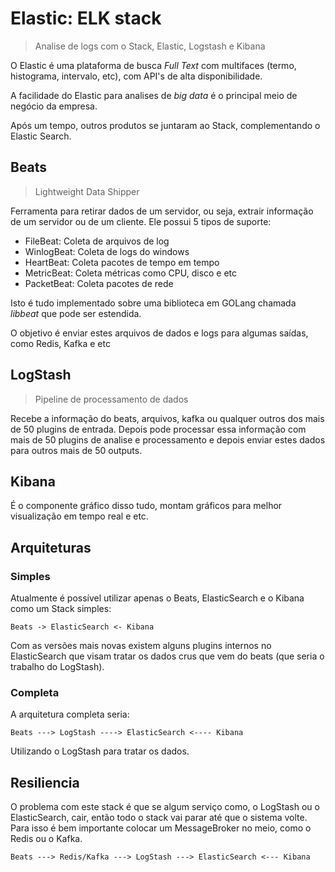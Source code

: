 # Elastic: ELK stack

> Analise de logs com o Stack, Elastic, Logstash e Kibana

O Elastic é uma plataforma de busca *Full Text* com multifaces (termo, histograma, intervalo, etc), com API's de alta disponibilidade.

A facilidade do Elastic para analises de *big data* é o principal meio de negócio da empresa.

Após um tempo, outros produtos se juntaram ao Stack, complementando o Elastic Search.

## Beats

> Lightweight Data Shipper

Ferramenta para retirar dados de um servidor, ou seja, extrair informação de um servidor ou de um cliente. Ele possui 5 tipos de suporte:

- FileBeat: Coleta de arquivos de log
- WinlogBeat: Coleta de logs do windows
- HeartBeat: Coleta pacotes de tempo em tempo
- MetricBeat: Coleta métricas como CPU, disco e etc
- PacketBeat: Coleta pacotes de rede

Isto é tudo implementado sobre uma biblioteca em GOLang chamada *libbeat* que pode ser estendida.

O objetivo é enviar estes arquivos de dados e logs para algumas saídas, como Redis, Kafka e etc

## LogStash

> Pipeline de processamento de dados

Recebe a informação do beats, arquivos, kafka ou qualquer outros dos mais de 50 plugins de entrada. Depois pode processar essa informação com mais de 50 plugins de analise e processamento e depois enviar estes dados para outros mais de 50 outputs.

## Kibana

É o componente gráfico disso tudo, montam gráficos para melhor visualização em tempo real e etc.

## Arquiteturas

### Simples

Atualmente é possível utilizar apenas o Beats, ElasticSearch e o Kibana como um Stack simples:

```
Beats -> ElasticSearch <- Kibana
```

Com as versões mais novas existem alguns plugins internos no ElasticSearch que visam tratar os dados crus que vem do beats (que seria o trabalho do LogStash).

### Completa

A arquitetura completa seria:

```
Beats ---> LogStash ----> ElasticSearch <---- Kibana
```

Utilizando o LogStash para tratar os dados.

## Resiliencia

O problema com este stack é que se algum serviço como, o LogStash ou o ElasticSearch, cair, então todo o stack vai parar até que o sistema volte. Para isso é bem importante colocar um MessageBroker no meio, como o Redis ou o Kafka.

```
Beats ---> Redis/Kafka ---> LogStash ---> ElasticSearch <--- Kibana
```


